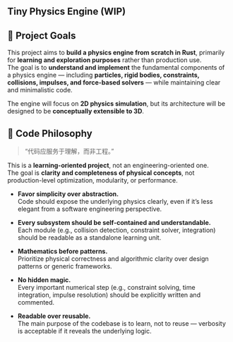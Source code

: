 ## Tiny Physics Engine (WIP)

## 🧭 Project Goals

This project aims to **build a physics engine from scratch in Rust**, primarily for **learning and exploration purposes** rather than production use.  
The goal is to **understand and implement** the fundamental components of a physics engine — including **particles, rigid bodies, constraints, collisions, impulses, and force-based solvers** — while maintaining clear and minimalistic code.

The engine will focus on **2D physics simulation**, but its architecture will be designed to be **conceptually extensible to 3D**.  

## 🧩 Code Philosophy

> “代码应服务于理解，而非工程。”

This is a **learning-oriented project**, not an engineering-oriented one.  
The goal is **clarity and completeness of physical concepts**, not production-level optimization, modularity, or performance.

- **Favor simplicity over abstraction.**  
  Code should expose the underlying physics clearly, even if it’s less elegant from a software engineering perspective.

- **Every subsystem should be self-contained and understandable.**  
  Each module (e.g., collision detection, constraint solver, integration) should be readable as a standalone learning unit.

- **Mathematics before patterns.**  
  Prioritize physical correctness and algorithmic clarity over design patterns or generic frameworks.

- **No hidden magic.**  
  Every important numerical step (e.g., constraint solving, time integration, impulse resolution) should be explicitly written and commented.

- **Readable over reusable.**  
  The main purpose of the codebase is to learn, not to reuse — verbosity is acceptable if it reveals the underlying logic.
